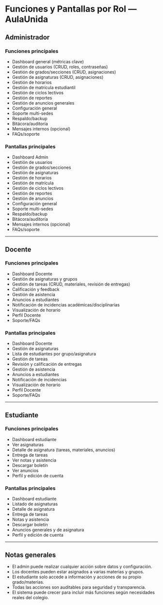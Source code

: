 # Funciones y Pantallas por Rol — AulaUnida

## Administrador
### Funciones principales
- Dashboard general (métricas clave)
- Gestión de usuarios (CRUD, roles, contraseñas)
- Gestión de grados/secciones (CRUD, asignaciones)
- Gestión de asignaturas (CRUD, asignaciones)
- Gestión de horarios
- Gestión de matrícula estudiantil
- Gestión de ciclos lectivos
- Gestión de reportes
- Gestión de anuncios generales
- Configuración general
- Soporte multi-sedes
- Respaldo/backup
- Bitácora/auditoría
- Mensajes internos (opcional)
- FAQs/soporte

### Pantallas principales
- Dashboard Admin
- Gestión de usuarios
- Gestión de grados/secciones
- Gestión de asignaturas
- Gestión de horarios
- Gestión de matrícula
- Gestión de ciclos lectivos
- Gestión de reportes
- Gestión de anuncios
- Configuración general
- Soporte multi-sedes
- Respaldo/backup
- Bitácora/auditoría
- Mensajes internos (opcional)
- FAQs/soporte

---

## Docente
### Funciones principales
- Dashboard Docente
- Gestión de asignaturas y grupos
- Gestión de tareas (CRUD, materiales, revisión de entregas)
- Calificación y feedback
- Gestión de asistencia
- Anuncios a estudiantes
- Notificación de incidencias académicas/disciplinarias
- Visualización de horario
- Perfil Docente
- Soporte/FAQs

### Pantallas principales
- Dashboard Docente
- Gestión de asignaturas
- Lista de estudiantes por grupo/asignatura
- Gestión de tareas
- Revisión y calificación de entregas
- Gestión de asistencia
- Anuncios a estudiantes
- Notificación de incidencias
- Visualización de horario
- Perfil Docente
- Soporte/FAQs

---

## Estudiante
### Funciones principales
- Dashboard estudiante
- Ver asignaturas
- Detalle de asignatura (tareas, materiales, anuncios)
- Entrega de tareas
- Ver notas y asistencia
- Descargar boletín
- Ver anuncios
- Perfil y edición de cuenta

### Pantallas principales
- Dashboard estudiante
- Listado de asignaturas
- Detalle de asignatura
- Entrega de tareas
- Notas y asistencia
- Descargar boletín
- Anuncios generales y de asignatura
- Perfil y edición de cuenta

---

## Notas generales
- El admin puede realizar cualquier acción sobre datos y configuración.
- Los docentes pueden estar asignados a varias materias y grupos.
- El estudiante solo accede a información y acciones de su propio grado/materias.
- Todas las acciones son auditables para seguridad y transparencia.
- El sistema puede crecer para incluir más funciones según necesidades reales del colegio.
